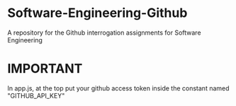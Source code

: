 # Software-Engineering-Github
A repository for the Github interrogation assignments for Software Engineering

# IMPORTANT
In app.js, at the top put your github access token inside the constant named "GITHUB_API_KEY"

